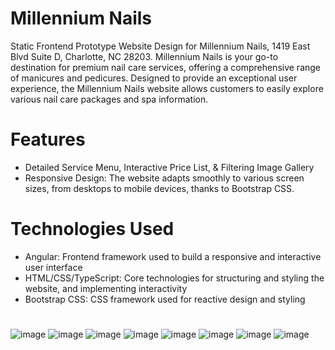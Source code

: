 # Millennium Nails
Static Frontend Prototype Website Design for Millennium Nails, 1419 East Blvd Suite D, Charlotte, NC 28203. Millennium Nails is your go-to destination for premium nail care services, offering a comprehensive range of manicures and pedicures. Designed to provide an exceptional user experience, the Millennium Nails website allows customers to easily explore various nail care packages and spa information.

# Features
* Detailed Service Menu, Interactive Price List, & Filtering Image Gallery
* Responsive Design: The website adapts smoothly to various screen sizes, from desktops to mobile devices, thanks to Bootstrap CSS.

# Technologies Used
* Angular: Frontend framework used to build a responsive and interactive user interface
* HTML/CSS/TypeScript: Core technologies for structuring and styling the website, and implementing interactivity
* Bootstrap CSS: CSS framework used for reactive design and styling

#
![image](https://github.com/user-attachments/assets/d65c2336-cc76-4711-8f68-da062f975eb6)
![image](https://github.com/user-attachments/assets/07dadc03-acfb-4ae8-bf50-a6214c063073)
![image](https://github.com/user-attachments/assets/758a998c-f913-43ac-97a8-e82727ca69fb)
![image](https://github.com/user-attachments/assets/21e4faa5-4a27-4d0f-b0ae-58df67117fd4)
![image](https://github.com/user-attachments/assets/7e3b2699-14f8-4506-a067-4445ae804680)
![image](https://github.com/user-attachments/assets/d0ea452d-79bd-452e-8733-332cd3886111)
![image](https://github.com/user-attachments/assets/e7cb0e25-3d44-4306-9ed1-f11edb86301a)
![image](https://github.com/user-attachments/assets/937e9ae6-c1ea-4303-a83e-f1bacdaa8cc5)
